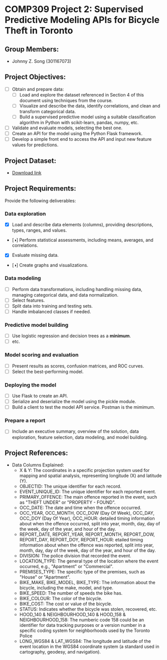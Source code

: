 # COMP309 Project 2: Supervised Predictive Modeling APIs for Bicycle Theft in Toronto

## Group Members:

- Johnny Z. Song (301167073)


## Project Objectives:
- [ ] Obtain and prepare data:
  - [ ] Load and explore the dataset referenced in Section 4 of this document using techniques from the course.
  - [ ] Visualize and describe the data, identify correlations, and clean and transform categorical data.
  - [ ] Build a supervised predictive model using a suitable classification algorithm in Python with scikit-learn, pandas, numpy, etc.
- [ ] Validate and evaluate models, selecting the best one.
- [ ] Create an API for the model using the Python Flask framework.
- [ ] Develop a simple front end to access the API and input new feature values for predictions.

## Project Dataset:
-  [Download link](https://opendata.arcgis.com/api/v3/datasets/a89d10d5e28444ceb0c8d1d4c0ee39cc_0/downloads/data?format=csv&spatialRefId=3857&where=1%3D1)

## Project Requirements:

Provide the following deliverables:

### Data exploration

- [x] Load and describe data elements (columns), providing descriptions, types, ranges, and values.
- [◑] Perform statistical assessments, including means, averages, and correlations.
- [x] Evaluate missing data.
- [◑] Create graphs and visualizations.

### Data modeling

- [ ] Perform data transformations, including handling missing data, managing categorical data, and data normalization.
- [ ] Select features.
- [ ] Split data into training and testing sets.
- [ ] Handle imbalanced classes if needed.

### Predictive model building

- [ ] Use logistic regression and decision trees as a **minimum**.
- [ ] etc.

### Model scoring and evaluation

- [ ] Present results as scores, confusion matrices, and ROC curves.
- [ ] Select the best-performing model.

### Deploying the model

- [ ] Use Flask to create an API.
- [ ] Serialize and deserialize the model using the pickle module.
- [ ] Build a client to test the model API service. Postman is the mimimum.

### Prepare a report

- [ ] Include an executive summary, overview of the solution, data exploration, feature selection, data modeling, and model building.


## Project References:

- Data Columns Explained:
  - X & Y: The coordinates in a specific projection system used for mapping and spatial analysis, representing longitude (X) and latitude (Y).
  - OBJECTID: The unique identifier for each record.
  - EVENT_UNIQUE_ID: The unique identifier for each reported event.
  - PRIMARY_OFFENCE: The main offence reported in the event, such as "THEFT UNDER" or "PROPERTY - FOUND".
  - OCC_DATE: The date and time when the offence occurred.
  - OCC_YEAR, OCC_MONTH, OCC_DOW (Day Of Week), OCC_DAY, OCC_DOY (Day Of Year), OCC_HOUR: detailed timing information about when the offence occurred, split into year, month, day, day of the week, day of the year, and hour of the day.
  - REPORT_DATE, REPORT_YEAR, REPORT_MONTH, REPORT_DOW, REPORT_DAY, REPORT_DOY, REPORT_HOUR: etailed timing information about when the offence was reported, split into year, month, day, day of the week, day of the year, and hour of the day.
  - DIVISION: The police division that recorded the event.
  - LOCATION_TYPE: The general type of the location where the event occurred, e.g., "Apartment" or "Commercial".
  - PREMISES_TYPE: The specific type of the premises, such as "House" or "Apartment".
  - BIKE_MAKE, BIKE_MODEL, BIKE_TYPE: The information about the bicycle, including the make, model, and type.
  - BIKE_SPEED: The number of speeds the bike has.
  - BIKE_COLOUR: The color of the bicycle.
  - BIKE_COST: The cost or value of the bicycle.
  - STATUS: Indicates whether the bicycle was stolen, recovered, etc.
  - HOOD_140 & NEIGHBOURHOOD_140 & HOOD_158 & NEIGHBOURHOOD_158: The numberic code 158 could be an identifier for data tracking purposes or a version number in a specific coding system for neighborhoods used by the Toronto Police
  - LONG_WGS84 & LAT_WGS84: The longitude and latitude of the event location in the WGS84 coordinate system (a standard used in cartography, geodesy, and navigation).